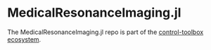 # MedicalResonanceImaging.jl

<!-- 
For instructions on how to customize this README.template.md and use the centralized workflow,
please see the user guide: https://github.com/orgs/control-toolbox/discussions/67
-->

The MedicalResonanceImaging.jl repo is part of the [control-toolbox ecosystem](https://github.com/control-toolbox).

<!-- INCLUDE_BADGES: Documentation, CI, Release, License -->

<!-- INCLUDE_ABOUT -->

<!-- INCLUDE_CONTRIBUTING -->
